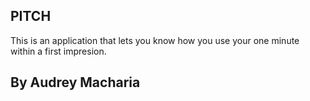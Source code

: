 ## PITCH
This is an application that lets you know how you use your one minute within a first impresion.

## By Audrey Macharia